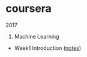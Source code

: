 # coursera
2017

1. Machine Learning
  - Week1 Introduction ([notes](https://github.com/jes2ica/coursera/blob/master/machine-learning/week1/notes.md))
